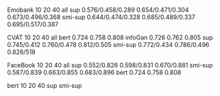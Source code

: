 
Emobank         10                            20                  40                     all
sup         0.576/0.458/0.289         0.654/0.471/0.304     0.673/0.496/0.368
smi-sup     0.644/0.474/0.328         0.685/0.489/0.337     0.695/0.517/0.387




CVAT            10                 20              40                                   all
bert         0.724             0.758            0.808
infoGan      0.726             0.762            0.805
sup          0.745/0.412       0.760/0.478      0.812/0.505
smi-sup      0.772/0.434       0.786/0.496      0.826/518




FaceBook         10                     20                   40                         all
sup           0.552/0.826          0.598/0.831          0.670/0.881
smi-sup       0.587/0.839          0.663/0.855          0.683/0.896
bert         0.724             0.758            0.808



bert             10                   20                     40
sup
smi-sup



